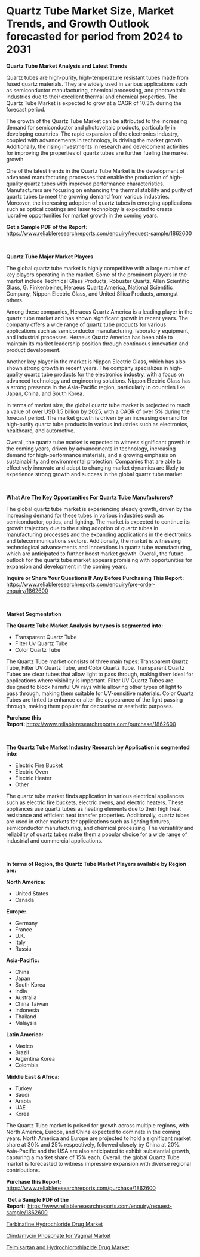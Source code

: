 <p><h1>Quartz Tube Market Size, Market Trends, and Growth Outlook forecasted for period from 2024 to 2031</h1></p><p><strong>Quartz Tube Market Analysis and Latest Trends</strong></p>
<p><p>Quartz tubes are high-purity, high-temperature resistant tubes made from fused quartz materials. They are widely used in various applications such as semiconductor manufacturing, chemical processing, and photovoltaic industries due to their excellent thermal and chemical properties. The Quartz Tube Market is expected to grow at a CAGR of 10.3% during the forecast period.</p><p>The growth of the Quartz Tube Market can be attributed to the increasing demand for semiconductor and photovoltaic products, particularly in developing countries. The rapid expansion of the electronics industry, coupled with advancements in technology, is driving the market growth. Additionally, the rising investments in research and development activities for improving the properties of quartz tubes are further fueling the market growth.</p><p>One of the latest trends in the Quartz Tube Market is the development of advanced manufacturing processes that enable the production of high-quality quartz tubes with improved performance characteristics. Manufacturers are focusing on enhancing the thermal stability and purity of quartz tubes to meet the growing demand from various industries. Moreover, the increasing adoption of quartz tubes in emerging applications such as optical coatings and laser technology is expected to create lucrative opportunities for market growth in the coming years.</p></p>
<p><strong>Get a Sample PDF of the Report:&nbsp;</strong> <a href="https://www.reliableresearchreports.com/enquiry/request-sample/1862600">https://www.reliableresearchreports.com/enquiry/request-sample/1862600</a></p>
<p>&nbsp;</p>
<p><strong>Quartz Tube Major Market Players</strong></p>
<p><p>The global quartz tube market is highly competitive with a large number of key players operating in the market. Some of the prominent players in the market include Technical Glass Products, Robuster Quartz, Allen Scientific Glass, G. Finkenbeiner, Heraeus Quartz America, National Scientific Company, Nippon Electric Glass, and United Silica Products, amongst others.</p><p>Among these companies, Heraeus Quartz America is a leading player in the quartz tube market and has shown significant growth in recent years. The company offers a wide range of quartz tube products for various applications such as semiconductor manufacturing, laboratory equipment, and industrial processes. Heraeus Quartz America has been able to maintain its market leadership position through continuous innovation and product development.</p><p>Another key player in the market is Nippon Electric Glass, which has also shown strong growth in recent years. The company specializes in high-quality quartz tube products for the electronics industry, with a focus on advanced technology and engineering solutions. Nippon Electric Glass has a strong presence in the Asia-Pacific region, particularly in countries like Japan, China, and South Korea.</p><p>In terms of market size, the global quartz tube market is projected to reach a value of over USD 1.5 billion by 2025, with a CAGR of over 5% during the forecast period. The market growth is driven by an increasing demand for high-purity quartz tube products in various industries such as electronics, healthcare, and automotive.</p><p>Overall, the quartz tube market is expected to witness significant growth in the coming years, driven by advancements in technology, increasing demand for high-performance materials, and a growing emphasis on sustainability and environmental protection. Companies that are able to effectively innovate and adapt to changing market dynamics are likely to experience strong growth and success in the global quartz tube market.</p></p>
<p>&nbsp;</p>
<p><strong>What Are The Key Opportunities For Quartz Tube Manufacturers?</strong></p>
<p><p>The global quartz tube market is experiencing steady growth, driven by the increasing demand for these tubes in various industries such as semiconductor, optics, and lighting. The market is expected to continue its growth trajectory due to the rising adoption of quartz tubes in manufacturing processes and the expanding applications in the electronics and telecommunications sectors. Additionally, the market is witnessing technological advancements and innovations in quartz tube manufacturing, which are anticipated to further boost market growth. Overall, the future outlook for the quartz tube market appears promising with opportunities for expansion and development in the coming years.</p></p>
<p><strong>Inquire or Share Your Questions If Any Before Purchasing This Report:</strong> <a href="https://www.reliableresearchreports.com/enquiry/pre-order-enquiry/1862600">https://www.reliableresearchreports.com/enquiry/pre-order-enquiry/1862600</a></p>
<p>&nbsp;</p>
<p><strong>Market Segmentation</strong></p>
<p><strong>The Quartz Tube Market Analysis by types is segmented into:</strong></p>
<p><ul><li>Transparent Quartz Tube</li><li>Filter Uv Quartz Tube</li><li>Color Quartz Tube</li></ul></p>
<p><p>The Quartz Tube market consists of three main types: Transparent Quartz Tube, Filter UV Quartz Tube, and Color Quartz Tube. Transparent Quartz Tubes are clear tubes that allow light to pass through, making them ideal for applications where visibility is important. Filter UV Quartz Tubes are designed to block harmful UV rays while allowing other types of light to pass through, making them suitable for UV-sensitive materials. Color Quartz Tubes are tinted to enhance or alter the appearance of the light passing through, making them popular for decorative or aesthetic purposes.</p></p>
<p><strong>Purchase this Report:&nbsp;</strong><a href="https://www.reliableresearchreports.com/purchase/1862600">https://www.reliableresearchreports.com/purchase/1862600</a></p>
<p>&nbsp;</p>
<p><strong>The Quartz Tube Market Industry Research by Application is segmented into:</strong></p>
<p><ul><li>Electric Fire Bucket</li><li>Electric Oven</li><li>Electric Heater</li><li>Other</li></ul></p>
<p><p>The quartz tube market finds application in various electrical appliances such as electric fire buckets, electric ovens, and electric heaters. These appliances use quartz tubes as heating elements due to their high heat resistance and efficient heat transfer properties. Additionally, quartz tubes are used in other markets for applications such as lighting fixtures, semiconductor manufacturing, and chemical processing. The versatility and reliability of quartz tubes make them a popular choice for a wide range of industrial and commercial applications.</p></p>
<p>&nbsp;</p>
<p><strong>In terms of Region, the Quartz Tube Market Players available by Region are:</strong></p>
<p>
    <p> <strong> North America: </strong>
        <ul>
            <li>United States</li>
            <li>Canada</li>
        </ul>
        </p> 
    <p> <strong> Europe: </strong>
        <ul>
            <li>Germany</li>
            <li>France</li>
            <li>U.K.</li>
            <li>Italy</li>
            <li>Russia</li>
        </ul>
        </p> 
    <p> <strong> Asia-Pacific: </strong>
        <ul>
            <li>China</li>
            <li>Japan</li>
            <li>South Korea</li>
            <li>India</li>
            <li>Australia</li>
            <li>China Taiwan</li>
            <li>Indonesia</li>
            <li>Thailand</li>
            <li>Malaysia</li>
        </ul>
        </p> 
    <p> <strong> Latin America: </strong>
        <ul>
            <li>Mexico</li>
            <li>Brazil</li>
            <li>Argentina Korea</li>
            <li>Colombia</li>
        </ul>
        </p> 
    <p> <strong> Middle East & Africa: </strong>
        <ul>
            <li>Turkey</li>
            <li>Saudi</li>
            <li>Arabia</li>
            <li>UAE</li>
            <li>Korea</li>
        </ul>
    </p>
    </p>
<p><p>The Quartz Tube market is poised for growth across multiple regions, with North America, Europe, and China expected to dominate in the coming years. North America and Europe are projected to hold a significant market share at 30% and 25% respectively, followed closely by China at 20%. Asia-Pacific and the USA are also anticipated to exhibit substantial growth, capturing a market share of 15% each. Overall, the global Quartz Tube market is forecasted to witness impressive expansion with diverse regional contributions.</p></p>
<p><strong>Purchase this Report: </strong><a href="https://www.reliableresearchreports.com/purchase/1862600">https://www.reliableresearchreports.com/purchase/1862600</a></p>
<p>&nbsp;<strong>Get a Sample PDF of the Report:&nbsp;&nbsp;</strong><a href="https://www.reliableresearchreports.com/enquiry/request-sample/1862600">https://www.reliableresearchreports.com/enquiry/request-sample/1862600</a></p>
<p><strong></strong></p>
<p><p><a href="https://view.publitas.com/reportprime-1/global-terbinafine-hydrochloride-drug-market-by-types-applications-and-major-players-with-regional-growth-rate-analysis-and-development-situation-from-2023-to-2030/">Terbinafine Hydrochloride Drug Market</a></p><p><a href="https://view.publitas.com/reportprime-1/clindamycin-phosphate-for-vaginal-market-size-evaluating-its-market-trends-growth-and-projections-2023-2030/">Clindamycin Phosphate for Vaginal Market</a></p><p><a href="https://view.publitas.com/reportprime-1/telmisartan-and-hydrochlorothiazide-drug-market-size-focuses-on-market-dynamics-in-depth-analysis-and-future-projections-of-its-market-forecasted-for-period-from-2023-to-2030/">Telmisartan and Hydrochlorothiazide Drug Market</a></p></p>